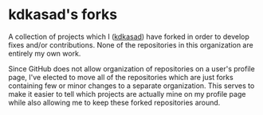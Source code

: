 # kdkasad's forks

A collection of projects which I ([kdkasad](https://github.com/kdkasad)) have forked in order to develop fixes and/or contributions.
None of the repositories in this organization are entirely my own work.

Since GitHub does not allow organization of repositories on a user's profile page, I've elected to move all of the repositories which are just forks containing few or minor changes to a separate organization. This serves to make it easier to tell which projects are actually mine on my profile page while  also allowing me to keep these forked repositories around.
